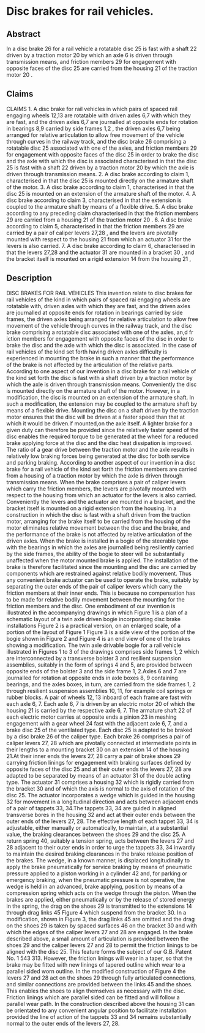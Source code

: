 # Disc brakes for rail vehicles.

## Abstract
In a disc brake 26 for a rail vehicle a rotatable disc 25 is fast with a shaft 22 driven by a traction motor 20 by which an axle 6 is driven through transmission means, and friction members 29 for engagement with opposite faces of the disc 25 are carried from the housing 21 of the traction motor 20 .

## Claims
CLAIMS 1. A disc brake for rail vehicles in which pairs of spaced rail engaging wheels 12,13 are rotatable with driven axles 6,7 with which they are fast, and the driven axles 6,7 are journalled at opposite ends for rotation in bearings 8,9 carried by side frames 1,2 , the driven axles 6,7 being arranged for relative articulation to allow free movement of the vehicle through curves in the railway track, and the disc brake 26 comprising a rotatable disc 25 associated with one of the axles, and friction members 29 for engagement with opposite faces of the disc 25 in order to brake the disc and the axle with which the disc is associated characterised in that the disc 25 is fast with a shaft 22 driven by a traction motor 20 by which the axle is driven through transmission means. 2. A disc brake according to claim 1, characterised in that the disc 25 is mounted directly on the armature shaft of the motor. 3. A disc brake according to claim 1, characterised in that the disc 25 is mounted on an extension of the armature shaft of the motor. 4. A disc brake according to claim 3, characterised in that the extension is coupled to the armature shaft by means of a flexible drive. 5. A disc brake according to any preceding claim characterised in that the friction members 29 are carried from a housing 21 of the traction motor 20 . 6. A disc brake according to claim 5, characterised in that the friction members 29 are carried by a pair of caliper levers 27,28 , and the levers are pivotally mounted with respect to the housing 21 from which an actuator 31 for the levers is also carried. 7. A disc brake according to claim 6, characterised in that the levers 27,28 and the actuator 31 are mounted in a bracket 30 , and the bracket itself is mounted on a rigid extension 14 from the housing 21 ,

## Description
DISC BRAKES FOR RAIL VEHICLES This invention relate to disc brakes for rail vehicles of the kind in which pairs of spaced rai engaging wheels are rotatable with, driven axles with which they are fast, and the driven axles are journalled at opposite ends for rotation in bearings carried by side frames, the driven axles being arranged for relative articulation to allow free movement of the vehicle through curves in the railway track, and the disc brake comprising a rotatable disc associated with one of the axles, an,d fr iction members for engagement with opposite faces of the disc in order to brake the disc and the axle with which the disc is associated. In the case of rail vehicles of the kind set forth having driven axles difficulty is experienced in mounting the brake in such a manner that the performance of the brake is not affected by the articulation of the relative parts. According to one aspect of our invention in a disc brake for a rail vehicle of the kind set forth the disc is fast with a shaft driven by a traction motor by which the axle is driven through transmission means. Conveniently the disc is mounted directly on the armature shaft of the motor. However, in a modification, the disc is mounted on an extension of the armature shaft. In such a modification, the extension may be coupled to the armature shaft by means of a flexible drive. Mounting the disc on a shaft driven by the traction motor ensures that the disc will be driven at a faster speed than that at which it would be driven.if mounted,on the axle itself. A lighter brake for a given duty can therefore be provided since the relatively faster speed of the disc enables the required torque to be generated at the wheel for a reduced brake applying force at the disc and the disc heat dissipation is improved. The ratio of a gear drive between the traction motor and the axle results in relatively low braking forces being generated at the disc for both service and parking braking. According to another aspect of our invention in a disc brake for a rail vehicle of the kind set forth the friction members are carried from a housing of a traction motor by which the axle is driven through transmission means. When the brake comprises a pair of caliper levers which carry the friction members, the levers are pivotally mounted with respect to the housing from which an actuator for the levers is also carried. Conveniently the levers and the actuator are mounted in a bracket, and the bracket itself is mounted on a rigid extension from the housing. In a construction in which the disc is fast with a shaft driven from the traction motor, arranging for the brake itself to be carried from the housing of the motor eliminates relative movement between the disc and the brake, and the performance of the brake is not affected by relative articulation of the driven axles. When the brake is installed in a bogie of the steerable type with the bearings in which the axles are journalled being resiliently carried by the side frames, the ability of the bogie to steer will be substantially unaffected when the motor mounted brake is applied. The installation of the brake is therefore facilitated since the mounting and the disc are carried by components which are restrained against relative bodily movement. Thus any convenient brake actuator can be used to operate the brake, suitably by separating the outer ends of the pair of caliper levers which carry the friction members at their inner ends. This is because no compensation has to be made for relative bodily movement between the mounting for the friction members and the disc. One embodiment of our invention is illustrated in the accompanying drawings in which Figure 1 is a plan of a schematic layout of a twin axle driven bogie incorporating disc brake installations Figure 2 is a practical version, on an enlarged scale, of a portion of the layout of Figure 1 Figure 3 is a side view of the portion of the bogie shown in Figure 2 and Figure 4 is an end view of one of the brakes showing a modification. The twin axle drivable bogie for a rail vehicle illustrated in Figures 1 to 3 of the drawings comprises side frames 1, 2 which are interconnected by a transverse bolster 3 and resilient suspension assemblies, suitably in the form of springs 4 and 5, are provided between opposite ends of the bolster 3 and the side frame 1, 2.Axles 6 and 7 are journalled for rotation at opposite ends in axle boxes 8, 9 containing bearings, and the axles boxes, in turn, are carried from the side frames 1, 2 through resilient suspension assemblies 10, 11, for example coil springs or rubber blocks. A pair of wheels 12, 13 inboard of each frame are fast with each axle 6, 7. Each axle 6, 7 is driven by an electric motor 20 of which the housing 21 is carried by the respective axle 6, 7. The armature shaft 22 of each electric motor carries at opposite ends a pinion 23 in meshing engagement with a gear wheel 24 fast with the adjacent axle 6, 7, and a brake disc 25 of the ventilated type. Each disc 25 is adapted to be braked by a disc brake 26 of the caliper type. Each brake 26 comprises a pair of caliper levers 27, 28 which are pivotally connected at intermediate points in their lengths to a mounting bracket 30 on an extension 14 of the housing 21.At their inner ends the levers 27, 28 carry a pair of brake shoes 29 carrying friction linings for engagement with braking surfaces defined by opposite faces of the disc 25 and at their outer ends the levers 27, 28 are adapted to be separated by means of an actuator 31 of the double acting type. The actuator 31 comprises a housing 32 which is rigidly carried from the bracket 30 and of which the axis is normal to the axis of rotation of the disc 25. The actuator incorporates a wedge which is guided in the housing 32 for movement in a longitudinal direction and acts between adjacent ends of a pair of tappets 33, 34.The tappets 33, 34 are guided in aligned transverse bores in the housing 32 and act at their outer ends between the outer ends of the levers 27, 28. The effective length of each tappet 33, 34 is adjustable, either manually or automatically, to maintain, at a substantial value, the braking clearances between the shoes 29 and the disc 25. A return spring 40, suitably a tension spring, acts between the levers 27 and 28 adjacent to their outer ends in order to urge the tappets 33, 34 inwardly to maintain the desired braking clearances in the brake release position of the brakes. The wedge, in a known manner, is displaced longitudinally to apply the brake pneumatically for service braking by means of pneumatic pressure applied to a piston working in a cylinder 42 and, for parking or emergency braking, when the pneumatic pressure is not operative, the wedge is held in an advanced, brake applying, position by means of a compression spring which acts on the wedge through the piston. When the brakes are applied, either pneumatically or by the release of stored energy in the spring, the drag on the shoes 29 is transmitted to the extensions 14 through drag links 45 Figure 4 which suspend from the bracket 30. In a modification, shown in Figure 3, the drag links 45 are omitted and the drag on the shoes 29 is taken by spaced surfaces 46 on the bracket 30 and with which the edges of the caliper levers 27 and 28 are engaged. In the brake described above, a small amount of articulation is provided between the shoes 29 and the caliper levers 27 and 28 to permit the friction linings to be aligned with the disc 25. This feature forms the subject of our G.B. Patent No. 1 543 313. However, the friction linings will wear in a taper, so that the brake may be fitted with new linings of tapered outline which wear to a parallel sided worn outline. In the modified construction of Figure 4 the levers 27 and 28 act on the shoes 29 through fully articulated connections, and similar connections are provided between the links 45 and the shoes. This enables the shoes to align themselves as necessary with the disc. Friction linings which are parallel sided can be fitted and will follow a parallel wear path. In the construction described above the housing 31 can be orientated to any convenient angular position to facilitate installation provided the line of action of the tappets 33 and 34 remains substantially normal to the outer ends of the levers 27, 28.